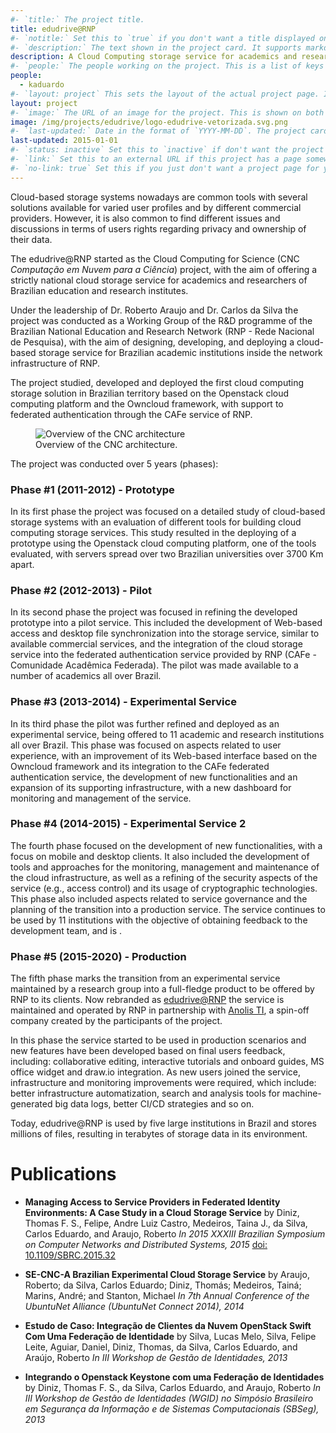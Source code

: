 ```yaml
---
#- `title:` The project title.
title: edudrive@RNP
#- `notitle:` Set this to `true` if you don't want a title displayed on the project card. Optional.
#- `description:` The text shown in the project card. It supports markdown.
description: A Cloud Computing storage service for academics and researchers of Brazilian institutions.
#- `people:` The people working on the project. This is a list of keys from the `_data/people.yml` file.
people:
  - kaduardo
#- `layout: project` This sets the layout of the actual project page. It should be set to `project`.
layout: project
#- `image:` The URL of an image for the project. This is shown on both the project page and the project card. Optional.
image: /img/projects/edudrive/logo-edudrive-vetorizada.svg.png
#- `last-updated:` Date in the format of `YYYY-MM-DD`. The project cards are sorted by this, most recent first.
last-updated: 2015-01-01
#- `status: inactive` Set this to `inactive` if don't want the project to appear on the front page. Just ignore it otherwise.
#- `link:` Set this to an external URL if this project has a page somewhere else on the web. If you don't have a `link:`, then the content of this markdown file (below the YAML frontmatter) will be this project's page.
#- `no-link: true` Set this if you just don't want a project page for your project.
---
```



Cloud-based storage systems nowadays are common tools with several solutions available for varied user profiles and by different commercial providers. However, it is also common to find different issues and discussions in terms of users rights regarding privacy and ownership of their data.

The edudrive@RNP started as the Cloud Computing for Science (CNC *Computação em Nuvem para a Ciência*) project, with the aim of offering a strictly national cloud storage service for academics and researchers of Brazilian education and research institutes.

Under the leadership of Dr. Roberto Araujo and Dr. Carlos da Silva the project was conducted as a Working Group of the R&D programme of the Brazilian National Education and Research Network (RNP - Rede Nacional de Pesquisa), with the aim of designing, developing, and deploying a cloud-based storage service for Brazilian academic institutions inside the network infrastructure of RNP.

The project studied, developed and deployed the first cloud computing storage solution in Brazilian territory based on the Openstack cloud computing platform and the Owncloud framework, with support to federated authentication through the CAFe service of RNP.

<figure class="text-center">
  <img class="figure-img img-fluid rounded" src="{{ site.baseurl }}/img/projects/edudrive/cncoverview.png" alt="Overview of the CNC architecture" title="Overview of the CNC architecture"/>
  <figcaption class="figure-caption">Overview of the CNC architecture.</figcaption>
</figure>

The project was conducted over 5 years (phases):

### Phase #1 (2011-2012) - Prototype

In its first phase the project was focused on a detailed study of cloud-based storage systems with an evaluation of different tools for building cloud computing storage services. This study resulted in the deploying of a prototype using the Openstack cloud computing platform, one of the tools evaluated, with servers spread over two Brazilian universities over 3700 Km apart.

### Phase #2 (2012-2013) - Pilot

In its second phase the project was focused in refining the developed prototype into a pilot service. This included the development of Web-based access and desktop file synchronization into the storage service, similar to available commercial services, and the integration of the cloud storage service into the federated authentication service provided by RNP (CAFe - Comunidade Acadêmica Federada). The pilot was made available to a number of academics all over Brazil.

### Phase #3 (2013-2014) - Experimental Service

In its third phase the pilot was further refined and deployed as an experimental service, being offered to 11 academic and research institutions all over Brazil. 
This phase was focused on aspects related to user experience, with an improvement of its Web-based interface based on the Owncloud framework and its integration to the CAFe federated authentication service, the development of new functionalities and an expansion of its supporting infrastructure, with a new dashboard for monitoring and management of the service.

### Phase #4 (2014-2015) - Experimental Service 2

The fourth phase focused on the development of new functionalities, with a focus on mobile and desktop clients. It also included the development of tools and approaches for the monitoring, management and maintenance of the cloud infrastructure, as well as a refining of the security aspects of the service (e.g., access control) and its usage of cryptographic technologies. This phase also included aspects related to service governance and the planning of the transition into a production service. 
The service continues to be used by 11 institutions with the objective of obtaining feedback to the development team, and is .

### Phase #5 (2015-2020) - Production

The fifth phase marks the transition from an experimental service maintained by a research group into a full-fledge product to be offered by RNP to its clients. Now rebranded as [edudrive@RNP](https://edudrive.rnp.br) the service is maintained and operated by RNP in partnership with [Anolis TI](https://anolis.com.br/), a spin-off company created by the participants of the project.

In this phase the service started to be used in production scenarios and new features have been developed based on final users feedback, including: collaborative editing, interactive tutorials and onboard guides, MS office widget and draw.io integration. As new users joined the service, infrastructure and monitoring improvements were required, which include: better infrastructure automatization, search and analysis tools for machine-generated big data logs, better CI/CD strategies and so on.

Today, edudrive@RNP is used by five large institutions in Brazil and stores millions of files, resulting in terabytes of storage data in its environment.

# Publications

* <span class="title"><b>Managing Access to Service Providers in Federated Identity Environments: A Case Study in a Cloud Storage Service</b></span>
by <span class="author">Diniz, Thomas F. S., Felipe, Andre Luiz Castro, Medeiros, Taina J., da Silva, Carlos Eduardo, and Araujo, Roberto</span>
<span class="periodical"><em>In 2015 XXXIII Brazilian Symposium on Computer Networks and Distributed Systems, 2015</em></span>
[doi: 10.1109/SBRC.2015.32](https://doi.org/10.1109/SBRC.2015.32)

* <span class="title"><b>SE-CNC-A Brazilian Experimental Cloud Storage Service</b></span>
by <span class="author">Araujo, Roberto; da Silva, Carlos Eduardo; Diniz, Thomás; Medeiros, Tainá; Marins, André; and Stanton, Michael</span>
<span class="periodical"><em>In 7th Annual Conference of the UbuntuNet Alliance (UbuntuNet Connect 2014), 2014</em></span>

* <span class="title"><b>Estudo de Caso: Integração de Clientes da Nuvem OpenStack Swift Com Uma Federação de Identidade</b></span>
by <span class="author">Silva, Lucas Melo, Silva, Felipe Leite, Aguiar, Daniel, Diniz, Thomas, da Silva, Carlos Eduardo, and Araújo, Roberto</span>
<span class="periodical"><em>
In III Workshop de Gestão de Identidades, 2013</em></span>

* <span class="title"><b>Integrando o Openstack Keystone com uma Federação de Identidades</b></span>
by <span class="author">Diniz, Thomas F. S., da Silva, Carlos Eduardo, and Araujo, Roberto</span>
<span class="periodical"><em>
In III Workshop de Gestão de Identidades (WGID) no Simpósio Brasileiro em Segurança da Informação e de Sistemas Computacionais (SBSeg), 2013</em></span>
